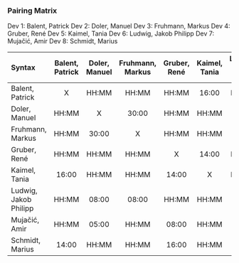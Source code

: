 ### Pairing Matrix
Dev 1: Balent, Patrick
Dev 2: Doler, Manuel
Dev 3: Fruhmann, Markus
Dev 4: Gruber, René
Dev 5: Kaimel, Tania
Dev 6: Ludwig, Jakob Philipp
Dev 7: Mujačić, Amir
Dev 8: Schmidt, Marius


| Syntax      | Balent, Patrick   	  | Doler, Manuel  	  | Fruhmann, Markus   	  | Gruber, René   	  | Kaimel, Tania   	  | Ludwig, Jakob Philipp   	  | Mujačić, Amir   	  | Schmidt, Marius   	  |
| :---        |    :----:   |    :----:   |    :----:   |    :----:   |    :----:   |    :----:   |    :----:   |    :----:   |
| Balent, Patrick      | X           | HH:MM       | HH:MM       | HH:MM       | 16:00    | HH:MM       | 14:00       | HH:MM       |
| Doler, Manuel       | HH:MM       | X           | 30:00      | HH:MM       | HH:MM       | 08:00        | 05:00      | HH:MM       |
| Fruhmann, Markus      | HH:MM       | 30:00      | X           | HH:MM       | HH:MM       | 08:00       | HH:MM       | HH:MM       |
| Gruber, René       | HH:MM       | HH:MM       | HH:MM       | X           | 14:00       | HH:MM       | 08:00       | 16:00       |
| Kaimel, Tania       | 16:00       | HH:MM       | HH:MM       | 14:00       | X           | HH:MM       | HH:MM       | HH:MM       |
| Ludwig, Jakob Philipp       | HH:MM       | 08:00       | 08:00        | HH:MM       | HH:MM       | X           | 08:00       | 14:00       |
| Mujačić, Amir      | HH:MM       | 05:00       | HH:MM       | 08:00       | HH:MM       | 08:00       | X           | 08:00       |
| Schmidt, Marius       | 14:00      | HH:MM       | HH:MM       | 16:00       | HH:MM       | 14:00      | 08:00       | X           |
